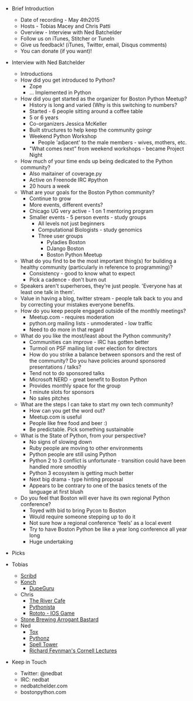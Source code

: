 *  Brief Introduction 
    *  Date of recording - May 4th2015
    *  Hosts - Tobias Macey and Chris Patti
    *  Overview - Interview with Ned Batchelder
    *  Follow us on iTunes, Stitcher or TuneIn
    *  Give us feedback! (iTunes, Twitter, email, Disqus comments)
    *  You can donate (if you want)!

*  Interview with Ned Batchelder
    *  Introductions 
    *  How did you get introduced to Python? 
        *  Zope
        *  ... Implemented in Python
	*  How did you get started as the organizer for Boston Python Meetup?
	    *  History is long and varied (Why is this switching to numbers?
	    *  Started - 6 people sitting around a coffee table
	    *  5 or 6 years
	    *  Co-organizers Jessica McKeller
		*  Built structures to help keep the community goingr
		*  Weekend Python Workshop
		    *  People 'adjacent' to the male members - wives, mothers, etc.
		*  "What comes next" from weekend workshops - became Project Night
	*  How much of your time ends up being dedicated to the Python community? 
	    *  Also maitainer of coverage.py
	    *  Active on Freenode IRC \#python
	    *  20 hours a week
	*  What are your goals for the Boston Python community? 
	    *  Continue to grow
	    *  More events, different events?
		*  Chicago UG very active - 1 on 1 mentoring program
		*  Smaller events - 5 person events - study groups
		    *  All levels not just beginners
		    *  Computational Biologists - study genomics
			*  Three user groups
			    *  Pyladies Boston
			    *  DJango Boston
			    *  Boston Python Meetup
	*  What do you find to be the most important thing(s) for building a healthy community (particularly in reference to programming)? 
	    * Consistency - good to know what to expect
	    * Pick a cadence - don't burn out
	*  Speakers aren't superheroes, they're just people. 'Everyone has at least one talk in them'.
	* Value in having a blog, twitter stream - people talk back to you and  by correcting your mistakes everyone benefits.
	*  How do you keep people engaged outside of the monthly meetings? 
	    *  Meetup.com - requires moderation
	    *  python.org mailing lists - unmoderated - low traffic
	    *  Need to do more in that regard
	*  What do you like the most/least about the Python community? 
	    *  Communities can improve - IRC has gotten better
		*  Turmoil on PSF mailing list over election for directors
		*  How do you strike a balance between sponsors and the rest of the community? Do you have policies around sponsored presentations / talks? 
		*  Tend not to do sponsored talks
		*  Microsoft NERD - great benefit to Boston Python
		*  Provides monthly space for the group
		*  1 minute slots for sponsors
		*  No sales pitches
	*  What are the steps I can take to start my own tech community? 
	    *  How can you get the word out?
		*  Meetup.com is useful
	    *  People like free food and beer :)
	    *  Be predictable. Pick something sustainable
	*  What is the State of Python, from your perspective? 
	    *  No signs of slowing down
	    *  Ruby people are moving to other environments
	    *  Python people are still using Python
	    *  Python 2 to 3 conflict is unfortunate - transition could have been handled more smoothly
	    *  Python 3 ecosystem is getting much better
	    *  Next big drama - type hinting proposal
		*  Appears to be contrary to one of the basics tenets of the language at first blush
	*  Do you feel that Boston will ever have its own regional Python conference? 
	    *  Toyed with bid to bring Pycon to Boston
		*  Would require someone stepping up to do it
		*  Not sure how a regional conference 'feels' as a local event
		*  Try to have Boston Python be like a year long conference all year long
		*  Huge undertaking
*  Picks
*  Tobias
    *  [Scribd](https://www.scribd.com/)
    *  [Konch](https://github.com/sloria/konch)
        *  [DupeGuru](http://www.hardcoded.net/dupeguru/)
    *  Chris
        *  [The River Cafe](http://therivercafe.com/)
        *  [Pythonista](http://omz-software.com/pythonista/)
        *  [Rototo - IOS Game](https://robots.thoughtbot.com/rototo-space-survival)
    *  [Stone Brewing Arrogant Bastard](http://www.arrogantbastard.com/)
    *  Ned
        *  [Tox](https://pypi.python.org/pypi/tox)
        *  [Pythonz](https://github.com/saghul/pythonz)
        *  [Spell Tower](http://www.spelltower.com/)
        *  [Richard Feynman's Cornell Lectures](http://io*com/watch-a-series-of-seven-brilliant-lectures-by-richard-f-5894600)

*  Keep in Touch
    *  Twitter: @nedbat
    *  IRC: nedbat
    *  nedbatchelder.com
    *  bostonpython.com
